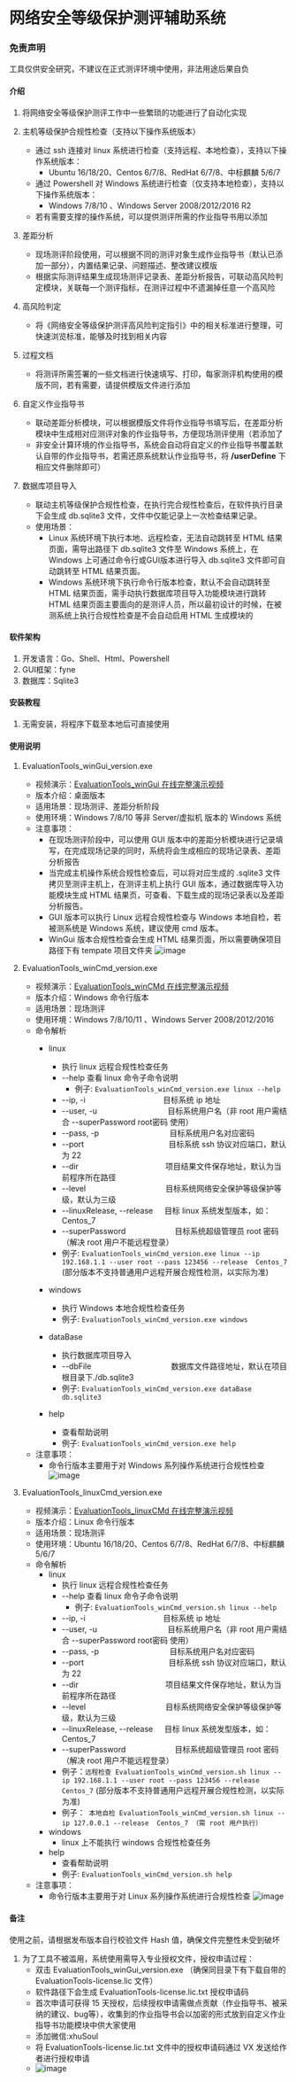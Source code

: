 # 网络安全等级保护测评辅助系统

### 免责声明
工具仅供安全研究，不建议在正式测评环境中使用，非法用途后果自负



#### 介绍

1.  将网络安全等级保护测评工作中一些繁琐的功能进行了自动化实现

2.  主机等级保护合规性检查（支持以下操作系统版本）
    - 通过 ssh 连接对 linux 系统进行检查（支持远程、本地检查），支持以下操作系统版本：
        - Ubuntu 16/18/20、Centos 6/7/8、RedHat 6/7/8、中标麒麟 5/6/7
    - 通过 Powershell 对 Windows 系统进行检查（仅支持本地检查），支持以下操作系统版本：
        - Windows 7/8/10 、Windows Server 2008/2012/2016 R2
    - 若有需要支撑的操作系统，可以提供测评所需的作业指导书用以添加

3.  差距分析
    - 现场测评阶段使用，可以根据不同的测评对象生成作业指导书（默认已添加一部分），内置结果记录、问题描述、整改建议模版
    - 根据实际测评结果生成现场测评记录表、差距分析报告，可联动高风险判定模块，关联每一个测评指标，在测评过程中不遗漏掉任意一个高风险

4.  高风险判定
    - 将《网络安全等级保护测评高风险判定指引》中的相关标准进行整理，可快速浏览标准，能够及时找到相关内容

5.  过程文档
    - 将测评所需签署的一些文档进行快速填写、打印，每家测评机构使用的模版不同，若有需要，请提供模版文件进行添加

6.  自定义作业指导书
    - 联动差距分析模块，可以根据模版文件将作业指导书填写后，在差距分析模块中生成相对应测评对象的作业指导书，方便现场测评使用（若添加了
    - 非安全计算环境的作业指导书，系统会自动将自定义的作业指导书覆盖默认自带的作业指导书，若需还原系统默认作业指导书，将  **/userDefine**  下相应文件删除即可）

7.  数据库项目导入
    - 联动主机等级保护合规性检查，在执行完合规性检查后，在软件执行目录下会生成 db.sqlite3 文件，文件中仅能记录上一次检查结果记录。
    - 使用场景：
        - Linux 系统环境下执行本地、远程检查，无法自动跳转至 HTML 结果页面，需导出路径下 db.sqlite3 文件至 Windows 系统上，在 Windows 上可通过命令行或GUI版本进行导入 db.sqlite3 文件即可自动跳转至 HTML 结果页面。
        - Windows 系统环境下执行命令行版本检查，默认不会自动跳转至 HTML 结果页面，需手动执行数据库项目导入功能模块进行跳转HTML 结果页面主要面向的是测评人员，所以最初设计的时候，在被测系统上执行合规性检查是不会自动启用 HTML 生成模块的

#### 软件架构

1.  开发语言：Go、Shell、Html、Powershell
2.  GUI框架：fyne
3.  数据库：Sqlite3

#### 安装教程

1.  无需安装，将程序下载至本地后可直接使用

#### 使用说明
    
    
1.  EvaluationTools_winGui_version.exe
    - 视频演示：[EvaluationTools_winGui 在线完整演示视频](https://www.bilibili.com/video/BV1JU4y1m7Br/)
    - 版本介绍：桌面版本
    - 适用场景：现场测评、差距分析阶段
    - 使用环境：Windows 7/8/10 等非 Server/虚拟机 版本的 Windows 系统
    - 注意事项：
        - 在现场测评阶段中，可以使用 GUI 版本中的差距分析模块进行记录填写，在完成现场记录的同时，系统将会生成相应的现场记录表、差距分析报告
        - 当完成主机操作系统合规性检查后，可以将对应生成的 .sqlite3 文件拷贝至测评主机上，在测评主机上执行 GUI 版本，通过数据库导入功能模块生成 HTML 结果页，可查看、下载生成的现场记录表以及差距分析报告。
        - GUI 版本可以执行 Linux 远程合规性检查与 Windows 本地自检，若被测系统是 Windows 系统，建议使用 cmd 版本。
        - WinGui 版本合规性检查会生成 HTML 结果页面，所以需要确保项目路径下有 tempate 项目文件夹
![image](https://github.com/user-attachments/assets/f1e4ee02-7881-49d3-bf1e-f77cb2eead90)

    
    
   
2.  EvaluationTools_winCmd_version.exe
    - 视频演示：[EvaluationTools_winCMd 在线完整演示视频](https://www.bilibili.com/video/BV19Y4y147KC)
    - 版本介绍：Windows 命令行版本
    - 适用场景：现场测评
    - 使用环境：Windows 7/8/10/11 、Windows Server 2008/2012/2016
    - 命令解析
        - linux
            - 执行 linux 远程合规性检查任务
            - --help 查看 linux 命令子命令说明
                - 例子:   ` EvaluationTools_winCmd_version.exe linux --help `
            - --ip, -i ㅤㅤㅤㅤㅤ ㅤ   ㅤㅤㅤㅤ目标系统 ip 地址
            - --user, -u ㅤㅤㅤㅤㅤ ㅤ   ㅤㅤㅤ目标系统用户名（非 root 用户需结合 --superPassword root密码  使用）
            - --pass, -p ㅤㅤㅤㅤㅤ ㅤ   ㅤㅤㅤ目标系统用户名对应密码
            - --port ㅤㅤㅤㅤㅤ ㅤ   ㅤㅤㅤㅤㅤ目标系统 ssh 协议对应端口，默认为 22
            - --dir ㅤㅤㅤㅤㅤ ㅤ   ㅤㅤㅤㅤㅤ 项目结果文件保存地址，默认为当前程序所在路径
            - --level ㅤㅤㅤㅤㅤ ㅤ   ㅤㅤㅤㅤ 目标系统网络安全保护等级保护等级，默认为三级
            - --linuxRelease, --release ㅤ   目标 linux 系统发型版本，如：Centos_7
            - --superPassword ㅤㅤㅤㅤㅤ ㅤ   目标系统超级管理员 root 密码（解决 root 用户不能远程登录）
            - 例子:   ` EvaluationTools_winCmd_version.exe linux --ip 192.168.1.1 --user root --pass 123456 --release  Centos_7 ` (部分版本不支持普通用户远程开展合规性检测，以实际为准)
    
        - windows
            - 执行 Windows 本地合规性检查任务
            - 例子:   ` EvaluationTools_winCmd_version.exe windows `
        - dataBase
            - 执行数据库项目导入
            -   --dbFile ㅤㅤㅤㅤㅤ ㅤ   ㅤㅤㅤㅤ 数据库文件路径地址，默认在项目根目录下./db.sqlite3
            - 例子:   ` EvaluationTools_winCmd_version.exe dataBase db.sqlite3 `     
        - help
            - 查看帮助说明
            - 例子:   ` EvaluationTools_winCmd_version.exe help `
    - 注意事项：
        - 命令行版本主要用于对 Windows 系列操作系统进行合规性检查
![image](https://github.com/user-attachments/assets/fab6709e-4b65-47ab-9c46-53faa37d3a76)




3.  EvaluationTools_linuxCmd_version.exe
    - 视频演示：[EvaluationTools_linuxCMd 在线完整演示视频](https://www.bilibili.com/video/BV13v4y1N7dM)
    - 版本介绍：Linux 命令行版本
    - 适用场景：现场测评
    - 使用环境：Ubuntu 16/18/20、Centos 6/7/8、RedHat 6/7/8、中标麒麟 5/6/7
    - 命令解析
        - linux
            - 执行 linux 远程合规性检查任务
            - --help 查看 linux 命令子命令说明
                - 例子:   ` EvaluationTools_winCmd_version.sh linux --help `
            - --ip, -i ㅤㅤㅤㅤㅤ ㅤ   ㅤㅤㅤㅤ目标系统 ip 地址
            - --user, -u ㅤㅤㅤㅤㅤ ㅤ   ㅤㅤㅤ目标系统用户名（非 root 用户需结合 --superPassword root密码  使用）
            - --pass, -p ㅤㅤㅤㅤㅤ ㅤ   ㅤㅤㅤ目标系统用户名对应密码
            - --port ㅤㅤㅤㅤㅤ ㅤ   ㅤㅤㅤㅤㅤ目标系统 ssh 协议对应端口，默认为 22
            - --dir ㅤㅤㅤㅤㅤ ㅤ   ㅤㅤㅤㅤㅤ 项目结果文件保存地址，默认为当前程序所在路径
            - --level ㅤㅤㅤㅤㅤ ㅤ   ㅤㅤㅤㅤ 目标系统网络安全保护等级保护等级，默认为三级
            - --linuxRelease, --release ㅤ   目标 linux 系统发型版本，如：Centos_7
            - --superPassword ㅤㅤㅤㅤㅤ ㅤ  目标系统超级管理员 root 密码（解决 root 用户不能远程登录）
            - 例子：` 远程检查 EvaluationTools_winCmd_version.sh linux --ip 192.168.1.1 --user root --pass 123456 --release  Centos_7 ` (部分版本不支持普通用户远程开展合规性检测，以实际为准)
            - 例子：` 本地自检 EvaluationTools_winCmd_version.sh linux --ip 127.0.0.1 --release  Centos_7 （需 root 用户执行）`
        - windows
            - linux 上不能执行 windows 合规性检查任务
        - help
            - 查看帮助说明
            - 例子:   ` EvaluationTools_winCmd_version.sh help `
    - 注意事项：
        - 命令行版本主要用于对 Linux 系列操作系统进行合规性检查
![image](https://github.com/user-attachments/assets/24e1b1d1-4dcb-4494-b001-0b574250a00a)


#### 备注
使用之前，请根据发布版本自行校验文件 Hash 值，确保文件完整性未受到破坏

1. 为了工具不被滥用，系统使用需导入专业授权文件，授权申请过程：
    - 双击 EvaluationTools_winGui_version.exe （确保同目录下有下载自带的 EvaluationTools-license.lic 文件）
    - 软件路径下会生成	EvaluationTools-license.lic.txt 授权申请码
    - 首次申请可获得 15 天授权，后续授权申请需做点贡献（作业指导书、被采纳的建议、bug等），收集到的作业指导书会以加密的形式放到自定义作业指导书功能模块中供大家使用
    - 添加微信:xhuSoul 
    - 将 EvaluationTools-license.lic.txt 文件中的授权申请码通过 VX 发送给作者进行授权申请
    - ![image](https://github.com/user-attachments/assets/6e36610a-dfbc-4ad1-9f83-3076b5713c5b)

